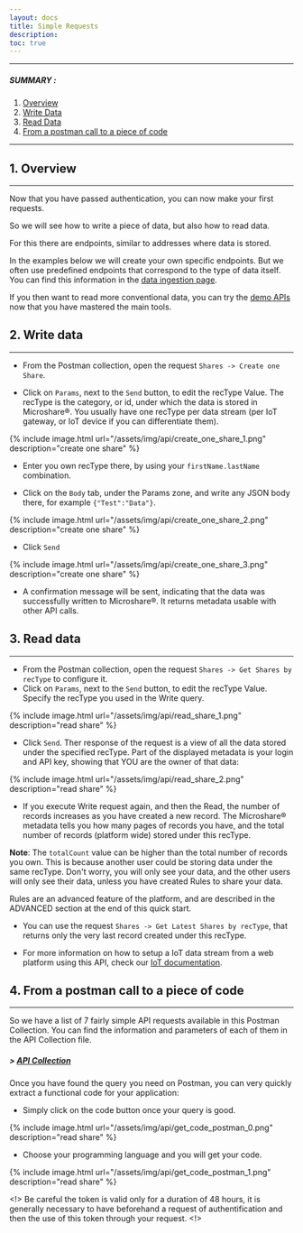 ```yaml
---
layout: docs
title: Simple Requests
description: 
toc: true
---
```


---------------------------------------

##### SUMMARY : 

1. [Overview](./#1-overview)
2. [Write Data](./#2-write-data)
3. [Read Data](./#3-read-data)
4. [From a postman call to a piece of code](./#4-from-a-postman-call-to-a-piece-of-code)

---------------------------------------

## 1. Overview
---------------------------------------

Now that you have passed authentication, you can now make your first requests.

So we will see how to write a piece of data, but also how to read data. 

For this there are endpoints, similar to addresses where data is stored. 

In the examples below we will create your own specific endpoints. But we often use predefined endpoints that correspond to the type of data itself. You can find this information in the [data ingestion page](/docs/2/technical/microshare-platform-advanced/data-ingestion/). 

If you then want to read more conventional data, you can try the [demo APIs](/docs/2/technical/api/quick-start/#4-demo-api) now that you have mastered the main tools.



## 2. Write data
---------------------------------------

* From the Postman collection, open the request `Shares -> Create one Share`.

* Click on `Params`, next to the `Send` button, to edit the recType Value. The recType is the category, or id, under which the data is stored in Microshare®. You usually have one recType per data stream (per IoT gateway, or IoT device if you can differentiate them).

{% include image.html url="/assets/img/api/create_one_share_1.png" description="create one share" %}

* Enter you own recType there, by using your `firstName.lastName` combination.

* Click on the `Body` tab, under the Params zone, and write any JSON body there, for example `{"Test":"Data"}`.

{% include image.html url="/assets/img/api/create_one_share_2.png" description="create one share" %}

* Click `Send`

{% include image.html url="/assets/img/api/create_one_share_3.png" description="create one share" %}

* A confirmation message will be sent, indicating that the data was successfully written to Microshare®. It returns metadata usable with other API calls.



## 3. Read data
---------------------------------------

* From the Postman collection, open the request `Shares -> Get Shares by recType` to configure it.
* Click on `Params`, next to the `Send` button, to edit the recType Value. Specify the recType you used in the Write query.

{% include image.html url="/assets/img/api/read_share_1.png" description="read share" %}

* Click `Send`. 
Ther response of the request is a view of all the data stored under the specified recType. Part of the displayed metadata is your login and API key, showing that YOU are the owner of that data:

{% include image.html url="/assets/img/api/read_share_2.png" description="read share" %}

* If you execute Write request again, and then the Read, the number of records increases as you have created a new record. The Microshare® metadata tells you how many pages of records you have, and the total number of records (platform wide) stored under this recType.

**Note**: The `totalCount` value can be higher than the total number of records you own.  This is because another user could be storing data under the same recType. Don't worry, you will only see your data, and the other users will only see their data, unless you have created Rules to share your data.

Rules are an advanced feature of the platform, and are described in the ADVANCED section at the end of this quick start.

* You can use the request `Shares -> Get Latest Shares by recType`, that returns only the very last record created under this recType.

* For more information on how to setup a IoT data stream from a web platform using this API, check our [IoT documentation](../../advanced/lorawan-devices/). 



## 4. From a postman call to a piece of code
---------------------------------------

So we have a list of 7 fairly simple API requests available in this Postman Collection. You can find the information and parameters of each of them in the API Collection file.

##### > [API Collection](../api-collection)

Once you have found the query you need on Postman, you can very quickly extract a functional code for your application: 

- Simply click on the code button once your query is good. 

{% include image.html url="/assets/img/api/get_code_postman_0.png" description="read share" %}

- Choose your programming language and you will get your code. 

{% include image.html url="/assets/img/api/get_code_postman_1.png" description="read share" %}


<!> Be careful the token is valid only for a duration of 48 hours, it is generally necessary to have beforehand a request of authentification and then the use of this token through your request. <!>